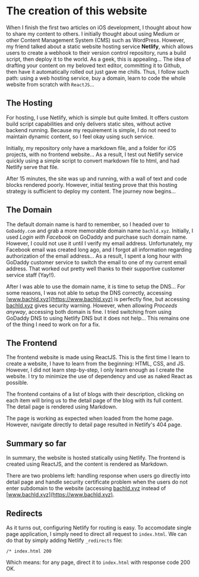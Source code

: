 # The creation of this website

When I finish the first two articles on iOS development, I thought about how to share my content to others.
I initially thought about using Medium or other Content Management System (CMS) such as WordPress.
However, my friend talked about a static website hosting service **Netlify**, which allows users to create a webhook to their version control repository, runs a build script, then deploy it to the world.
As a geek, this is appealing...
The idea of drafting your content on my beloved text editor, committing it to Github, then have it automatically rolled out just gave me chills.
Thus, I follow such path: using a web hosting service, buy a domain, learn to code the whole website from scratch with `ReactJS`...

## The Hosting

For hosting, I use Netlify, which is simple but quite limited.
It offers custom build script capabilities and only delivers static sites, without active backend running.
Because my requirement is simple, I do not need to maintain dynamic content, so I feel okay using such service.

Initially, my repository only have a markdown file, and a folder for iOS projects, with no frontend website...
As a result, I test out Netlify service quickly using a simple script to convert markdown file to html, and had Netlify serve that file.

After 15 minutes, the site was up and running, with a wall of text and code blocks rendered poorly.
However, initial testing prove that this hosting strategy is sufficient to deploy my content.
The journey now begins...


## The Domain

The default domain name is hard to remember, so I headed over to `GoDaddy.com` and grab a more memorable domain name `bachld.xyz`.
Initially, I used *Login with Facebook* on GoDaddy and purchase such domain name.
However, I could not use it until I verify my email address.
Unfortunately, my Facebook email was created long ago, and I forgot all information regarding authorization of the email address...
As a result, I spent a long hour with GoDaddy customer service to switch the email to one of my current email address.
That worked out pretty well thanks to their supportive customer service staff (Yay!!).

After I was able to use the domain name, it is time to setup the DNS...
For some reasons, I was not able to setup the DNS correctly, accessing [www.bachld.xyz](https://www.bachld.xyz) is perfectly fine, but accessing [bachld.xyz](https://bachld.xyz) gives security warning.
However, when allowing *Proceeds anyway*, accessing both domain is fine.
I tried switching from using GoDaddy DNS to using Netlify DNS but it does not help...
This remains one of the thing I need to work on for a fix.
## The Frontend

The frontend website is made using ReactJS.
This is the first time I learn to create a website, I have to learn from the beginning: HTML, CSS, and JS.
However, I did not learn step-by-step, I only learn enough as I create the website.
I try to minimize the use of dependency and use as naked React as possible.

The frontend contains of a list of blogs with their description, clicking on each item will bring us to the detail page of the blog with its full content.
The detail page is rendered using Markdown.

The page is working as expected when loaded from the home page.
However, navigate directly to detail page resulted in Netlify's 404 page.

## Summary so far

In summary, the website is hosted statically using Netlify.
The frontend is created using ReactJS, and the content is rendered as Markdown.

There are two problems left: handling response when users go directly into detail page and handle security certificate problem when the users do not enter subdomain to the website (accessing [bachld.xyz](https://bachld.xyz) instead of [www.bachld.xyz](https://www.bachld.xyz).

## Redirects

As it turns out, configuring Netlify for routing is easy.
To accomodate single page application, I simply need to direct all request to `index.html`.
We can do that by simply adding Netlify `_redirects` file:
```
/* index.html 200
```

Which means: for any page, direct it to `index.html` with response code 200 OK.

